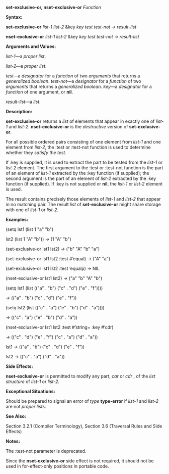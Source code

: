 **set-exclusive-or, nset-exclusive-or** *Function* 

**Syntax:** 

**set-exclusive-or** *list-1 list-2* &key *key test test-not → result-list* 

**nset-exclusive-or** *list-1 list-2* &key *key test test-not → result-list* 

**Arguments and Values:** 

*list-1*—a *proper list*. 

*list-2*—a *proper list*. 

*test*—a *designator* for a *function* of two *arguments* that returns a *generalized boolean*. *test-not*—a *designator* for a *function* of two *arguments* that returns a *generalized boolean*. *key*—a *designator* for a *function* of one argument, or **nil**. 

*result-list*—a *list*. 

**Description:** 

**set-exclusive-or** returns a *list* of elements that appear in exactly one of *list-1* and *list-2*. **nset-exclusive-or** is the *destructive* version of **set-exclusive-or**. 

For all possible ordered pairs consisting of one element from *list-1* and one element from *list-2*, the :test or :test-not function is used to determine whether they *satisfy the test*. 

If :key is supplied, it is used to extract the part to be tested from the *list-1* or *list-2* element. The first argument to the :test or :test-not function is the part of an element of *list-1* extracted by the :key function (if supplied); the second argument is the part of an element of *list-2* extracted by the :key function (if supplied). If :key is not supplied or **nil**, the *list-1* or *list-2* element is used. 



 

 

The result contains precisely those elements of *list-1* and *list-2* that appear in no matching pair. The result *list* of **set-exclusive-or** might share storage with one of *list-1* or *list-2*. 

**Examples:** 

(setq lst1 (list 1 "a" "b") 

lst2 (list 1 "A" "b")) *→* (1 "A" "b") 

(set-exclusive-or lst1 lst2) *→* ("b" "A" "b" "a") 

(set-exclusive-or lst1 lst2 :test #’equal) *→* ("A" "a") 

(set-exclusive-or lst1 lst2 :test ’equalp) *→* NIL 

(nset-exclusive-or lst1 lst2) *→* ("a" "b" "A" "b") 

(setq lst1 (list (("a" . "b") ("c" . "d") ("e" . "f")))) 

*→* (("a" . "b") ("c" . "d") ("e" . "f")) 

(setq lst2 (list (("c" . "a") ("e" . "b") ("d" . "a")))) 

*→* (("c" . "a") ("e" . "b") ("d" . "a")) 

(nset-exclusive-or lst1 lst2 :test #’string= :key #’cdr) 

*→* (("c" . "d") ("e" . "f") ("c" . "a") ("d" . "a")) 

lst1 *→* (("a" . "b") ("c" . "d") ("e" . "f")) 

lst2 *→* (("c" . "a") ("d" . "a")) 

**Side Effects:** 

**nset-exclusive-or** is permitted to modify any part, *car* or *cdr* , of the *list structure* of *list-1* or *list-2*. 

**Exceptional Situations:** 

Should be prepared to signal an error of *type* **type-error** if *list-1* and *list-2* are not *proper lists*. 

**See Also:** 

Section 3.2.1 (Compiler Terminology), Section 3.6 (Traversal Rules and Side Effects) 

**Notes:** 

The :test-not parameter is deprecated. 

Since the **nset-exclusive-or** side effect is not required, it should not be used in for-effect-only positions in portable code. 

